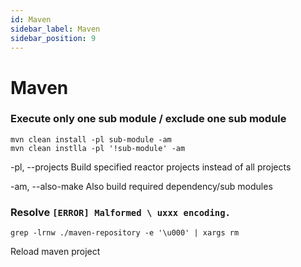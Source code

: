 ```yaml
---
id: Maven
sidebar_label: Maven
sidebar_position: 9
---
```

# Maven

### Execute only one sub module / exclude one sub module
```
mvn clean install -pl sub-module -am
mvn clean instlla -pl '!sub-module' -am
```
-pl, --projects
    Build specified reactor projects instead of all projects

-am, --also-make
    Also build required dependency/sub modules

### Resolve `[ERROR] Malformed \ uxxx encoding.`
```
grep -lrnw ./maven-repository -e '\u000' | xargs rm
```
Reload maven project
